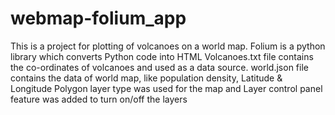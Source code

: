 # webmap-folium_app

This is a project for plotting of volcanoes on a world map. 
Folium is a python library which converts Python code into HTML
Volcanoes.txt file contains the co-ordinates of volcanoes and used as a data source. 
world.json file contains the data of world map, like population density, Latitude & Longitude
Polygon layer type was used for the map and Layer control panel feature was added to turn on/off the layers
